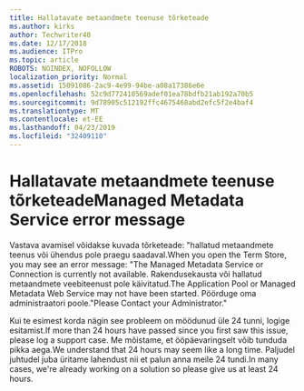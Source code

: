 ```yaml
---
title: Hallatavate metaandmete teenuse tõrketeade
ms.author: kirks
author: Techwriter40
ms.date: 12/17/2018
ms.audience: ITPro
ms.topic: article
ROBOTS: NOINDEX, NOFOLLOW
localization_priority: Normal
ms.assetid: 15091086-2ac9-4e99-94be-a08a17386e6e
ms.openlocfilehash: 52c9d772410569adef01ea78bdfb21ab192a70b5
ms.sourcegitcommit: 9d78905c512192ffc4675468abd2efc5f2e4baf4
ms.translationtype: MT
ms.contentlocale: et-EE
ms.lasthandoff: 04/23/2019
ms.locfileid: "32409110"
---
```

# <a name="managed-metadata-service-error-message"></a><span data-ttu-id="30779-102">Hallatavate metaandmete teenuse tõrketeade</span><span class="sxs-lookup"><span data-stu-id="30779-102">Managed Metadata Service error message</span></span>

<span data-ttu-id="30779-103">Vastava avamisel võidakse kuvada tõrketeade: "hallatud metaandmete teenus või ühendus pole praegu saadaval.</span><span class="sxs-lookup"><span data-stu-id="30779-103">When you open the Term Store, you may see an error message: "The Managed Metadata Service or Connection is currently not available.</span></span> <span data-ttu-id="30779-104">Rakendusekausta või hallatud metaandmete veebiteenust pole käivitatud.</span><span class="sxs-lookup"><span data-stu-id="30779-104">The Application Pool or Managed Metadata Web Service may not have been started.</span></span> <span data-ttu-id="30779-105">Pöörduge oma administraatori poole."</span><span class="sxs-lookup"><span data-stu-id="30779-105">Please Contact your Administrator."</span></span>
  
<span data-ttu-id="30779-106">Kui te esimest korda nägin see probleem on möödunud üle 24 tunni, logige esitamist.</span><span class="sxs-lookup"><span data-stu-id="30779-106">If more than 24 hours have passed since you first saw this issue, please log a support case.</span></span> <span data-ttu-id="30779-107">Me mõistame, et ööpäevaringselt võib tunduda pikka aega.</span><span class="sxs-lookup"><span data-stu-id="30779-107">We understand that 24 hours may seem like a long time.</span></span> <span data-ttu-id="30779-108">Paljudel juhtudel juba üritame lahendust nii et palun anna meile 24 tundi.</span><span class="sxs-lookup"><span data-stu-id="30779-108">In many cases, we're already working on a solution so please give us at least 24 hours.</span></span>
  

